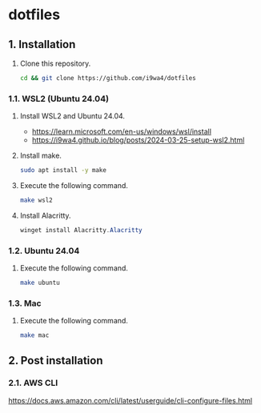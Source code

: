 # dotfiles

## 1. Installation

1. Clone this repository.

    ```sh
    cd && git clone https://github.com/i9wa4/dotfiles
    ```

### 1.1. WSL2 (Ubuntu 24.04)

1. Install WSL2 and Ubuntu 24.04.
    - <https://learn.microsoft.com/en-us/windows/wsl/install>
    - <https://i9wa4.github.io/blog/posts/2024-03-25-setup-wsl2.html>
1. Install make.

    ```sh
    sudo apt install -y make
    ```

1. Execute the following command.

    ```sh
    make wsl2
    ```

1. Install Alacritty.

    ```powershell
    winget install Alacritty.Alacritty
    ```

### 1.2. Ubuntu 24.04

1. Execute the following command.

    ```sh
    make ubuntu
    ```

### 1.3. Mac

1. Execute the following command.

    ```sh
    make mac
    ```

## 2. Post installation

### 2.1. AWS CLI

<https://docs.aws.amazon.com/cli/latest/userguide/cli-configure-files.html>
